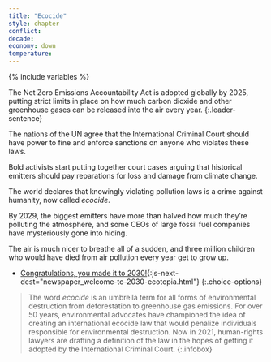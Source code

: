 ```yaml
---
title: "Ecocide"
style: chapter
conflict: 
decade: 
economy: down
temperature: 
---
```


{% include variables %}

The Net Zero Emissions Accountability Act is adopted globally by 2025, putting strict limits in place on how much carbon dioxide and other greenhouse gases can be released into the air every year. 
{:.leader-sentence}

The nations of the UN agree that the International Criminal Court should have power to fine and enforce sanctions on anyone who violates these laws.

Bold activists start putting together court cases arguing that historical emitters should pay reparations for loss and damage from climate change.

The world declares that knowingly violating pollution laws is a crime against humanity, now called *ecocide*.

By 2029, the biggest emitters have more than halved how much they’re polluting the atmosphere, and some CEOs of large fossil fuel companies have mysteriously gone into hiding.

The air is much nicer to breathe all of a sudden, and three million children who would have died from air pollution every year get to grow up.

- [Congratulations, you made it to 2030!](part-page_2030.html){:js-next-dest="newspaper_welcome-to-2030-ecotopia.html"}
{:.choice-options}

> The word *ecocide* is an umbrella term for all forms of environmental destruction from deforestation to greenhouse gas emissions. For over 50 years, environmental advocates have championed the idea of creating an international ecocide law that would penalize individuals responsible for environmental destruction. Now in 2021, human-rights lawyers are drafting a definition of the law in the hopes of getting it adopted by the International Criminal Court.
{:.infobox}
